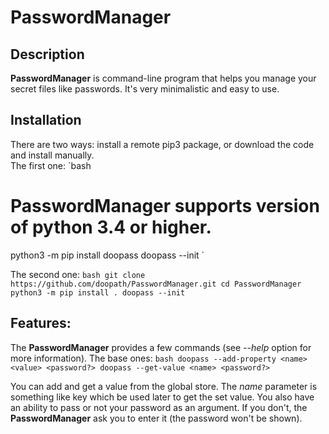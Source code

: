# PasswordManager

## Description
**PasswordManager** is command-line program that helps you manage your secret files like passwords.
It's very minimalistic and easy to use.

## Installation
There are two ways: install a remote pip3 package, or download the code and install manually.
<br />
The first one:
`bash
# PasswordManager supports version of python 3.4 or higher.
python3 -m pip install doopass
doopass --init
`

The second one:
`bash
git clone https://github.com/doopath/PasswordManager.git
cd PasswordManager
python3 -m pip install .
doopass --init
`

## Features:
The **PasswordManager** provides a few commands (see *--help* option for more information).
The base ones:
`bash
doopass --add-property <name> <value> <password?>
doopass --get-value <name> <password?>
`

You can add and get a value from the global store. The *name* parameter is something like key which be used later to get the set value. You also have an ability to pass or not your password as an argument. If you don't, the **PasswordManager** ask you to enter it (the password won't be shown).
